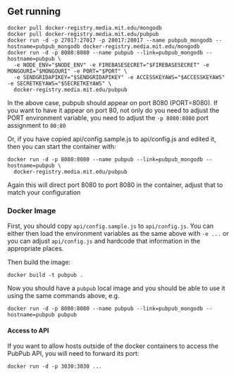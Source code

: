 ## Get running

    docker pull docker-registry.media.mit.edu/mongodb
    docker pull docker-registry.media.mit.edu/pubpub
    docker run -d -p 27017:27017 -p 28017:28017 --name pubpub_mongodb --hostname=pubpub_mongodb docker-registry.media.mit.edu/mongodb
    docker run -d -p 8080:8080 --name pubpub --link=pubpub_mongodb --hostname=pubpub \
      -e NODE_ENV="$NODE_ENV" -e FIREBASESECRET="$FIREBASESECRET" -e MONGOURI="$MONGOURI" -e PORT="$PORT" \
      -e SENDGRIDAPIKEY="$SENDGRIDAPIKEY" -e ACCESSKEYAWS="$ACCESSKEYAWS" -e SECRETKEYAWS="$SECRETKEYAWS" \
      docker-registry.media.mit.edu/pubpub

In the above case, pubpub should appear on port 8080 (PORT=8080). If you want to have it appear on port 80, not only do you need to adjust the PORT environment variable, you need to adjust the `-p 8080:8080` port assignment to `80:80`

Or, if you have copied api/config.sample.js to api/config.js and edited it, then you can start the container with:

    docker run -d -p 8080:8080 --name pubpub --link=pubpub_mongodb --hostname=pubpub \
      docker-registry.media.mit.edu/pubpub

Again this will direct port 8080 to port 8080 in the container, adjust that to match your configuration

### Docker Image

First, you should copy `api/config.sample.js` to `api/config.js`. You can either then load the environment variables as the same above with `-e ...` or you can adjust `api/config.js` and hardcode that information in the appropriate places.

Then build the image:

    docker build -t pubpub .

Now you should have a `pubpub` local image and you should be able to use it using the same commands above, e.g.

    docker run -d -p 8080:8080 --name pubpub --link=pubpub_mongodb --hostname=pubpub pubpub

#### Access to API

If you want to allow hosts outside of the docker containers to access the PubPub API, you will need to forward its port:

    docker run -d -p 3030:3030 ...

